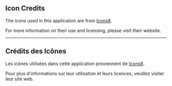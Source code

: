 
## Icon Credits

The icons used in this application are from [Icons8](https://icons8.com).

For more information on their use and licensing, please visit their website.
***
## Crédits des Icônes

Les icônes utilisées dans cette application proviennent de [Icons8](https://icons8.com).

Pour plus d'informations sur leur utilisation et leurs licences, veuillez visiter leur site web.
